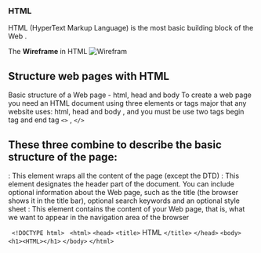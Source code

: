 ### HTML 
HTML (HyperText Markup Language) is the most basic building block of the Web .



The **Wireframe** in HTML
![Wirefram](https://i.pinimg.com/originals/c3/de/24/c3de24c8c79004b349f12052f76d70b0.png)



## Structure web pages with HTML

Basic structure of a Web page - html, head and body
To create a web page you need an HTML document using three elements or tags major that any website uses: html, head and body , and you must be use two tags begin tag and end tag `<>` , `</>`

## These three combine to describe the basic structure of the page:

<html>: This element wraps all the content of the page (except the DTD)
<head>: This element designates the header part of the document. You can include optional information about the Web page, such as the title (the browser shows it in the title bar), optional search keywords and an optional style sheet
<body>: This element contains the content of your Web page, that is, what we want to appear in the navigation area of the browser


` <!DOCTYPE html>`
` <html>`
   `<head>`
     `<title>`
     HTML 
     `</title>`
     `</head>`
     `<body>`
     ` <h1><HTML></h1>`
     `</body>`
`</html>`


    

     




